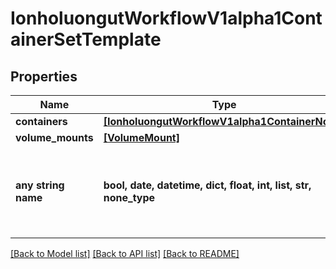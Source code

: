# IonholuongutWorkflowV1alpha1ContainerSetTemplate


## Properties
Name | Type | Description | Notes
------------ | ------------- | ------------- | -------------
**containers** | [**[IonholuongutWorkflowV1alpha1ContainerNode]**](IonholuongutWorkflowV1alpha1ContainerNode.md) |  | 
**volume_mounts** | [**[VolumeMount]**](VolumeMount.md) |  | [optional] 
**any string name** | **bool, date, datetime, dict, float, int, list, str, none_type** | any string name can be used but the value must be the correct type | [optional]

[[Back to Model list]](../README.md#documentation-for-models) [[Back to API list]](../README.md#documentation-for-api-endpoints) [[Back to README]](../README.md)


